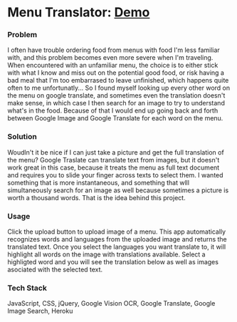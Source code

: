 # Menu Translator: [Demo](https://floating-stream-26119.herokuapp.com/)

### Problem
I often have trouble ordering food from menus with food I'm less familiar with, and this problem becomes even more severe when I'm traveling. When encountered with an unfamiliar menu, the choice is to either stick with what I know and miss out on the potential good food, or risk having a bad meal that I'm too embarrased to leave unfinished, which happens quite often to me unfortunatly... So I found myself looking up every other word on the menu on google translate, and sometimes even the translation doesn't make sense, in which case I then search for an image to try to understand what's in the food. Because of that I would end up going back and forth between Google Image and Google Translate for each word on the menu. 

### Solution
Woudln't it be nice if I can just take a picture and get the full translation of the menu? Google Traslate can translate text from images, but it doesn't work great in this case, because it treats the menu as full text document and requires you to slide your finger across texts to select them. I wanted something that is more instantaneous, and something that wlll simultaneously search for an image as well because sometimes a picture is worth a thousand words. That is the idea behind this project. 

### Usage
Click the upload button to upload image of a menu. This app automatically recognizes words and languages from the uploaded image and returns the translated text. Once you select the languages you want translate to, it will highlight all words on the image with translations available. Select a highligted word and you will see the translation below as well as images asociated with the selected text.

### Tech Stack
JavaScript, CSS, jQuery, Google Vision OCR, Google Translate, Google Image Search, Heroku
